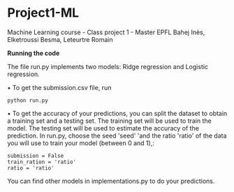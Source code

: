 # Project1-ML
Machine Learning course - Class project 1 - Master EPFL
Bahej Inès, Elketroussi Besma, Leteurtre Romain

__Running the code__

The file run.py implements two models: Ridge regression and Logistic regression.

• To get the submission.csv file, run

    python run.py

• To get the accuracy of your predictions, you can split the dataset to obtain a training set and a testing set. The training set will be used to train the model. The testing set will be used to estimate the accuracy of the prediction. 
In run.py, choose the seed 'seed' 'and the ratio 'ratio' of the data you will use to train your model (between 0 and 1),: 

    submission = False
    train_ration = 'ratio'
    ratio = 'ratio'


You can find other models in implementations.py to do your predictions. 

